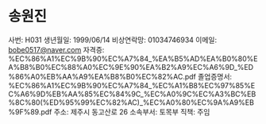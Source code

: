 # 송원진

사번: H031
생년월일: 1999/06/14
비상연락망: 01034746934
이메일: bobe0517@naver.com
자격증: %EC%86%A1%EC%9B%90%EC%A7%84_%EA%B5%AD%EA%B0%80%EA%B8%B0%EC%88%A0%EC%9E%90%EA%B2%A9%EC%A6%9D_%ED%86%A0%EB%AA%A9%EA%B8%B0%EC%82%AC.pdf
졸업증명서: %EC%86%A1%EC%9B%90%EC%A7%84_%EC%A1%B8%EC%97%85%EC%A6%9D%EB%AA%85%EC%84%9C_%EC%A0%9C%EC%A3%BC%EB%8C%80(%ED%95%99%EC%82%AC)_%EC%A0%80%EC%9A%A9%EB%9F%89.pdf
주소: 제주시 동고산로 26
소속부서: 토목부
직책: 주임